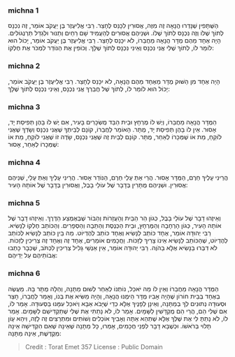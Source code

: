 
### michna 1
הַשֻּׁתָּפִין שֶׁנָּדְרוּ הֲנָאָה זֶה מִזֶּה, אֲסוּרִין לִכָּנֵס לֶחָצֵר. רַבִּי אֱלִיעֶזֶר בֶּן יַעֲקֹב אוֹמֵר, זֶה נִכְנָס לְתוֹךְ שֶׁלּוֹ וְזֶה נִכְנָס לְתוֹךְ שֶׁלּוֹ. וּשְׁנֵיהֶם אֲסוּרִים לְהַעֲמִיד שָׁם רֵחַיִם וְתַנּוּר וּלְגַדֵּל תַּרְנְגוֹלִים. הָיָה אֶחָד מֵהֶם מֻדָּר הֲנָאָה מֵחֲבֵרוֹ, לֹא יִכָּנֵס לֶחָצֵר. רַבִּי אֱלִיעֶזֶר בֶּן יַעֲקֹב אוֹמֵר, יָכוֹל הוּא לוֹמַר לוֹ, לְתוֹךְ שֶׁלִּי אֲנִי נִכְנָס וְאֵינִי נִכְנָס לְתוֹךְ שֶׁלָּךְ. וְכוֹפִין אֶת הַנּוֹדֵר לִמְכֹּר אֶת חֶלְקוֹ: 

### michna 2
הָיָה אֶחָד מִן הַשּׁוּק מֻדָּר מֵאֶחָד מֵהֶם הֲנָאָה, לֹא יִכָּנֵס לֶחָצֵר. רַבִּי אֱלִיעֶזֶר בֶּן יַעֲקֹב אוֹמֵר, יָכוֹל הוּא לוֹמַר לוֹ, לְתוֹךְ שֶׁל חֲבֵרְךָ אֲנִי נִכְנָס, וְאֵינִי נִכְנָס לְתוֹךְ שֶׁלָּךְ: 

### michna 3
הַמֻּדָּר הֲנָאָה מֵחֲבֵרוֹ, וְיֶשׁ לוֹ מֶרְחָץ וּבֵית הַבַּד מֻשְׂכָּרִים בָּעִיר, אִם יֶשׁ לוֹ בָהֶן תְּפִיסַת יָד, אָסוּר. אֵין לוֹ בָהֶן תְּפִיסַת יָד, מֻתָּר. הָאוֹמֵר לַחֲבֵרוֹ, קוֹנָם לְבֵיתְךָ שֶׁאֲנִי נִכְנָס וְשָׂדְךָ שֶׁאֲנִי לוֹקֵחַ, מֵת אוֹ שֶׁמְּכָרוֹ לְאַחֵר, מֻתָּר. קוֹנָם לְבַיִת זֶה שֶׁאֲנִי נִכְנָס, שָׂדֶה זוֹ שֶׁאֲנִי לוֹקֵחַ, מֵת אוֹ שֶׁמְּכָרוֹ לְאַחֵר, אָסוּר: 

### michna 4
הֲרֵינִי עָלֶיךָ חֵרֶם, הַמֻּדָּר אָסוּר. הֲרֵי אַתְּ עָלַי חֵרֶם, הַנּוֹדֵר אָסוּר. הֲרֵינִי עָלֶיךָ וְאַתְּ עָלַי, שְׁנֵיהֶם אֲסוּרִין. וּשְׁנֵיהֶם מֻתָּרִין בְּדָבָר שֶׁל עוֹלֵי בָבֶל, וַאֲסוּרִין בְּדָבָר שֶׁל אוֹתָהּ הָעִיר: 

### michna 5
וְאֵיזֶהוּ דָבָר שֶׁל עוֹלֵי בָבֶל, כְּגוֹן הַר הַבַּיִת וְהָעֲזָרוֹת וְהַבּוֹר שֶׁבְּאֶמְצַע הַדֶּרֶךְ. וְאֵיזֶהוּ דָבָר שֶׁל אוֹתָהּ הָעִיר, כְּגוֹן הָרְחָבָה וְהַמֶּרְחָץ, וּבֵית הַכְּנֶסֶת וְהַתֵּבָה וְהַסְּפָרִים. וְהַכּוֹתֵב חֶלְקוֹ לַנָּשִׂיא. רַבִּי יְהוּדָה אוֹמֵר, אֶחָד כּוֹתֵב לַנָּשִׂיא וְאֶחָד כּוֹתֵב לְהֶדְיוֹט. מַה בֵּין כּוֹתֵב לַנָּשִׂיא לְכוֹתֵב לְהֶדְיוֹט, שֶׁהַכּוֹתֵב לַנָּשִׂיא אֵינוֹ צָרִיךְ לְזַכּוֹת. וַחֲכָמִים אוֹמְרִים, אֶחָד זֶה וְאֶחָד זֶה צְרִיכִין לְזַכּוֹת. לֹא דִבְּרוּ בַנָּשִׂיא אֶלָּא בַהֹוֶה. רַבִּי יְהוּדָה אוֹמֵר, אֵין אַנְשֵׁי גָלִיל צְרִיכִין לִכְתֹּב, שֶׁכְּבָר כָּתְבוּ אֲבוֹתֵיהֶם עַל יְדֵיהֶם: 

### michna 6
הַמֻּדָּר הֲנָאָה מֵחֲבֵרוֹ וְאֵין לוֹ מַה יֹּאכַל, נוֹתְנוֹ לְאַחֵר לְשׁוּם מַתָּנָה, וְהַלָּה מֻתָּר בָּהּ. מַעֲשֶׂה בְאֶחָד בְּבֵית חוֹרוֹן שֶׁהָיָה אָבִיו מֻדָּר הֵימֶנּוּ הֲנָאָה, וְהָיָה מַשִּׂיא אֶת בְּנוֹ, וְאָמַר לַחֲבֵרוֹ, חָצֵר וּסְעוּדָה נְתוּנִים לְךָ בְמַתָּנָה, וְאֵינָן לְפָנֶיךָ אֶלָּא כְדֵי שֶׁיָּבֹא אַבָּא וְיֹאכַל עִמָּנוּ בַּסְּעוּדָה. אָמַר לוֹ, אִם שֶׁלִּי הֵם, הֲרֵי הֵם מֻקְדָּשִׁין לַשָּׁמָיִם. אָמַר לוֹ, לֹא נָתַתִּי אֶת שֶׁלִּי שֶׁתַּקְדִּישֵׁם לַשָּׁמָיִם. אָמַר לוֹ, לֹא נָתַתָּ לִּי אֶת שֶׁלְּךָ אֶלָּא שֶׁתְּהֵא אַתָּה וְאָבִיךָ אוֹכְלִים וְשׁוֹתִים וּמִתְרַצִּים זֶה לָזֶה, וִיהֵא עָוֹן תָּלוּי בְּרֹאשׁוֹ. וּכְשֶׁבָּא דָבָר לִפְנֵי חֲכָמִים, אָמְרוּ, כָּל מַתָּנָה שֶׁאֵינָהּ שֶׁאִם הִקְדִּישָׁהּ אֵינָהּ מְקֻדֶּשֶׁת, אֵינָהּ מַתָּנָה: 

>Credit : Torat Emet 357
>License : Public Domain 